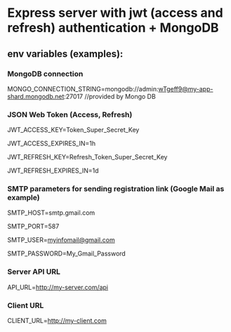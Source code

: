 # Express server with jwt (access and refresh) authentication + MongoDB


## env variables (examples):

### MongoDB connection
MONGO_CONNECTION_STRING=mongodb://admin:wTgeff9@my-app-shard.mongodb.net:27017 //provided by Mongo DB


### JSON Web Token (Access, Refresh)
JWT_ACCESS_KEY=Token_Super_Secret_Key

JWT_ACCESS_EXPIRES_IN=1h

JWT_REFRESH_KEY=Refresh_Token_Super_Secret_Key

JWT_REFRESH_EXPIRES_IN=1d


### SMTP parameters for sending registration link (Google Mail as example)
SMTP_HOST=smtp.gmail.com

SMTP_PORT=587

SMTP_USER=myinfomail@gmail.com

SMTP_PASSWORD=My_Gmail_Password


### Server API URL
API_URL=http://my-server.com/api


### Client URL
CLIENT_URL=http://my-client.com
